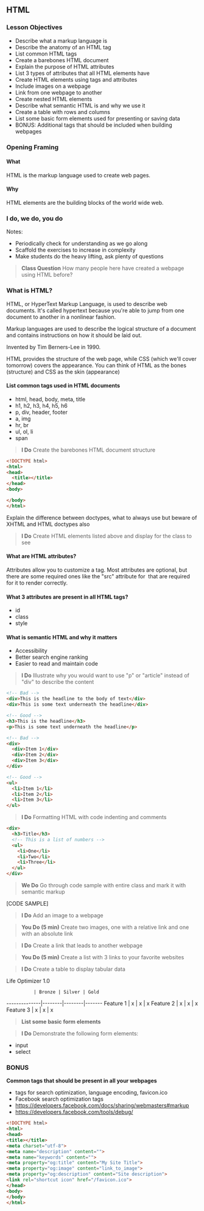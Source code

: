 ## HTML

### Lesson Objectives

* Describe what a markup language is
* Describe the anatomy of an HTML tag 
* List common HTML tags
* Create a barebones HTML document 
* Explain the purpose of HTML attributes
* List 3 types of attributes that all HTML elements have 
* Create HTML elements using tags and attributes
* Include images on a webpage
* Link from one webpage to another
* Create nested HTML elements
* Describe what semantic HTML is and why we use it
* Create a table with rows and columns 
* List some basic form elements used for presenting or saving data
* BONUS: Additional tags that should be included when building webpages

### Opening Framing

#### What
HTML is the markup language used to create web pages.

#### Why
HTML elements are the building blocks of the world wide web.

### I do, we do, you do
Notes: 
* Periodically check for understanding as we go along
* Scaffold the exercises to increase in complexity
* Make students do the heavy lifting, ask plenty of questions

> **Class Question** 
How many people here have created a webpage using HTML before? 

### What is HTML? 

HTML, or HyperText Markup Language, is used to describe web documents. It's called hypertext because you're able to jump from one document to another in a nonlinear fashion. 

Markup languages are used to describe the logical structure of a document and contains instructions on how it should be laid out.

Invented by Tim Berners-Lee in 1990. 

HTML provides the structure of the web page, while CSS (which we'll cover tomorrow) covers the appearance. You can think of HTML as the bones (structure) and CSS as the skin (appearance) 

#### List common tags used in HTML documents 

* html, head, body, meta, title
* h1, h2, h3, h4, h5, h6
* p, div, header, footer
* a, img
* hr, br
* ul, ol, li
* span

> **I Do** Create the barebones HTML document structure 

```HTML
<!DOCTYPE html>
<html>
<head>
  <title></title>
</head>
<body>

</body>
</html>
```

Explain the difference between doctypes, what to always use but beware of XHTML and HTML doctypes also

> **I Do** Create HTML elements listed above and display for the class to see

#### What are HTML attributes? 

Attributes allow you to customize a tag. Most attributes are optional, but there are some required ones like the "src" attribute for <img> that are required for it to render correctly. 

#### What 3 attributes are present in all HTML tags? 

* id
* class
* style

#### What is semantic HTML and why it matters

* Accessibility
* Better search engine ranking
* Easier to read and maintain code 

> **I Do** Illustrate why you would want to use "p" or "article" instead of "div" to describe the content

```HTML
<!-- Bad -->
<div>This is the headline to the body of text</div>
<div>This is some text underneath the headline</div>

<!-- Good -->
<h3>This is the headline</h3>
<p>This is some text underneath the headline</p>
```

```HTML
<!-- Bad -->
<div>
  <div>Item 1</div>
  <div>Item 2</div>
  <div>Item 3</div>
</div>

<!-- Good -->
<ul>
  <li>Item 1</li>
  <li>Item 2</li>
  <li>Item 3</li>
</ul>
```

> **I Do** Formatting HTML with code indenting and comments 

```HTML
<div>
  <h3>Title</h3>
  <!-- This is a list of numbers -->
  <ul>
    <li>One</li>
    <li>Two</li>
    <li>Three</li>
  </ul>
</div>
```

> **We Do** Go through code sample with entire class and mark it with semantic markup 

[CODE SAMPLE]


> **I Do** Add an image to a webpage 

> **You Do (5 min)** Create two images, one with a relative link and one with an absolute link

> **I Do** Create a link that leads to another webpage

> **You Do (5 min)** Create a list with 3 links to your favorite websites

> **I Do** Create a table to display tabular data

Life Optimizer 1.0

              | Bronze | Silver | Gold
--------------|--------|--------|-------
Feature 1     | x      | x      | x
Feature 2     | x      | x      | x
Feature 3     | x      | x      | x

> **List some basic form elements**

> **I Do** Demonstrate the following form elements: 

* input
* select

### BONUS

**Common tags that should be present in all your webpages**

* <meta> tags for search optimization, language encoding, favicon.ico
* Facebook search optimization tags 
* https://developers.facebook.com/docs/sharing/webmasters#markup
* https://developers.facebook.com/tools/debug/

```HTML
<!DOCTYPE html>
<html>
<head>
<title></title>
<meta charset="utf-8">
<meta name="description" content="">
<meta name="keywords" content="">
<meta property="og:title" content="My Site Title">
<meta property="og:image" content="link_to_image">
<meta property="og:description" content="Site description">
<link rel="shortcut icon" href="/favicon.ico">
</head>
<body>
</body>
</html>
```


